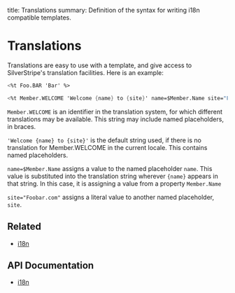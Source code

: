 title: Translations
summary: Definition of the syntax for writing i18n compatible templates.

# Translations

Translations are easy to use with a template, and give access to SilverStripe's translation facilities. Here is an 
example:

```ss
<%t Foo.BAR 'Bar' %>

<%t Member.WELCOME 'Welcome {name} to {site}' name=$Member.Name site="Foobar.com" %>
```

`Member.WELCOME` is an identifier in the translation system, for which different translations may be available. This 
string may include named placeholders, in braces.

`'Welcome {name} to {site}'` is the default string used, if there is no translation for Member.WELCOME in the current 
locale. This contains named placeholders.

`name=$Member.Name` assigns a value to the named placeholder `name`. This value is substituted into the translation 
string wherever `{name}` appears in that string. In this case, it is assigning a value from a property `Member.Name`

`site="Foobar.com"` assigns a literal value to another named placeholder, `site`.

## Related

* [i18n](../i18n)

## API Documentation

* [i18n](api:SilverStripe\i18n\i18n)
